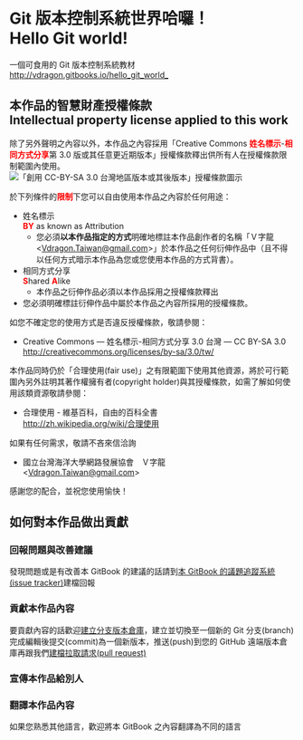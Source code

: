 # Git 版本控制系統世界哈囉！<br >Hello Git world!
一個可食用的 Git 版本控制系統教材  
<http://vdragon.gitbooks.io/hello_git_world_>

## 本作品的智慧財產授權條款<br />Intellectual property license applied to this work
除了另外聲明之內容以外，本作品之內容採用「Creative Commons <span class="important_warning" style="color: red">**姓名標示**</span>-<span class="important_warning" style="color: red">**相同方式分享**</span>第 3.0 版或其任意更近期版本」授權條款釋出供所有人在授權條款限制範圍內使用。  
![「創用 CC-BY-SA 3.0 台灣地區版本或其後版本」授權條款圖示](https://cdn.rawgit.com/Vdragon/Vdragon_s_License_Templates/217eea4d6e13a5f72eddf1f1a3b22dbdee9e9639/Creative%20Commons/CC%20BY-SA/Resources/Creative%20Commons%20CC-BY-SA%20logo.svg)

於下列條件的<span class="important_warning" style="color: red">**限制**</span>下您可以自由使用本作品之內容於任何用途：

* 姓名標示  
  <span class="important_warning" style="color: red">**BY**</span> as known as Attribution
	* 您必須**以本作品指定的方式**明確地標註本作品創作者的名稱「Ｖ字龍 &lt;<Vdragon.Taiwan@gmail.com>&gt;」於本作品之任何衍伸作品中（且不得以任何方式暗示本作品為您或您使用本作品的方式背書）。
* 相同方式分享  
  <span class="important_warning" style="color: red">**S**</span>hared <span class="important_warning" style="color: red">**A**</span>like
	* 本作品之衍伸作品必須以本作品採用之授權條款釋出
* 您必須明確標註衍伸作品中屬於本作品之內容所採用的授權條款。

如您不確定您的使用方式是否違反授權條款，敬請參閱：

* Creative Commons — 姓名標示-相同方式分享 3.0 台灣 — CC BY-SA 3.0  
  <http://creativecommons.org/licenses/by-sa/3.0/tw/>

本作品同時仍於「合理使用(fair use)」之有限範圍下使用其他資源，將於可行範圍內另外註明其著作權擁有者(copyright holder)與其授權條款，如需了解如何使用該類資源敬請參閱：

* 合理使用 - 維基百科，自由的百科全書  
  <http://zh.wikipedia.org/wiki/合理使用>
  
如果有任何需求，敬請不吝來信洽詢

* 國立台灣海洋大學網路發展協會　Ｖ字龍  
  &lt;<Vdragon.Taiwan@gmail.com>&gt;

感謝您的配合，並祝您使用愉快！

## 如何對本作品做出貢獻
### 回報問題與改善建議
發現問題或是有改善本 GitBook 的建議的話請到[本 GitBook 的議題追蹤系統(issue tracker)](https://github.com/Vdragon/Hello_Git_World_/issues)建檔回報

### 貢獻本作品內容
要貢獻內容的話歡迎[建立分支版本倉庫](https://github.com/Vdragon/Hello_Git_World_/fork)，建立並切換至一個新的 Git 分支(branch)完成編輯後提交(commit)為一個新版本，推送(push)到您的 GitHub 遠端版本倉庫再跟我們[建檔拉取請求(pull request)](https://github.com/Vdragon/Hello_Git_World_/pull/new)

### 宣傳本作品給別人

### 翻譯本作品內容
如果您熟悉其他語言，歡迎將本 GitBook 之內容翻譯為不同的語言
